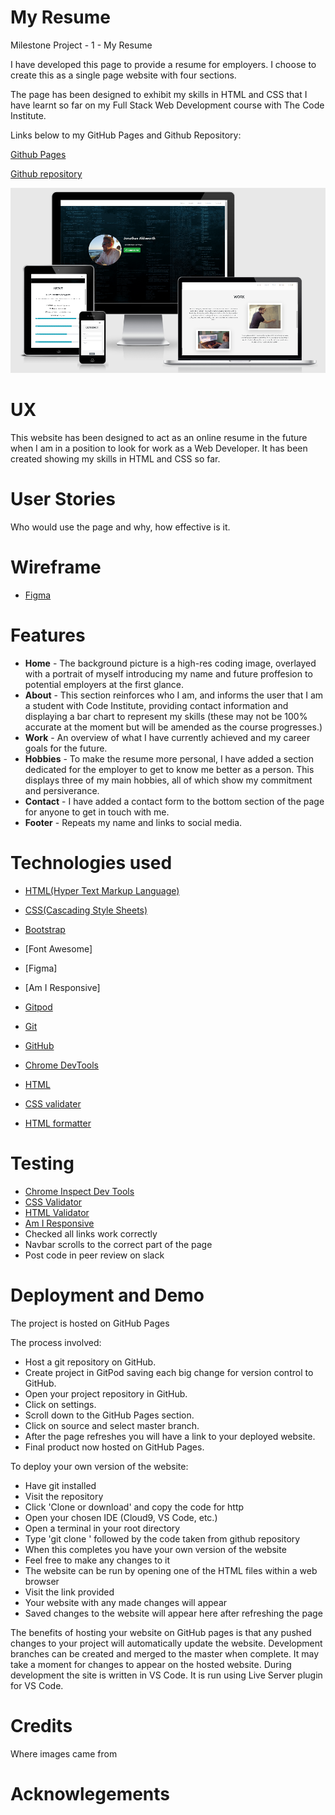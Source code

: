 # My Resume

Milestone Project - 1 - My Resume

I have developed this page to provide a resume for employers. I choose to create this as a single page website with four sections.

The page has been designed to exhibit my skills in HTML and CSS that I have learnt so far on my Full Stack Web Development course with The Code Institute. 

Links below to my GitHub Pages and Github Repository:

[Github Pages](https://jonathanuk84.github.io/Resume/.)

[Github repository](https://github.com/jonathanuk84/Resume)

![AmIResponsive](READMEimages/AmIResponsive.PNG)

# UX
This website has been designed to act as an online resume in the future when I am in a position to look for work as a Web Developer. It has been created showing my skills 
in HTML and CSS so far.

# User Stories
Who would use the page and why, how effective is it. 

# Wireframe
- [Figma](https://www.figma.com/file/MQpvMBvXZ2Xhp8LNNiGMO6/Untitled?node-id=0%3A1)

# Features
- **Home** - The background picture is a high-res coding image, overlayed with a portrait of myself introducing my name and future proffesion to potential employers 
at the first glance. 
- **About** - This section reinforces who I am, and informs the user that I am a student with Code Institute, providing contact information and displaying a bar 
chart to represent my skills (these may not be 100% accurate at the moment but will be amended as the course progresses.)
- **Work** - An overview of what I have currently achieved and my career goals for the future. 
- **Hobbies** - To make the resume more personal, I have added a section dedicated for the employer to get to know me better as a person. This displays three of my
main hobbies, all of which show my commitment and persiverance.
- **Contact** - I have added a contact form to the bottom section of the page for anyone to get in touch with me.
- **Footer** - Repeats my name and links to social media. 

# Technologies used
- [HTML(Hyper Text Markup Language)](https://developer.mozilla.org/en-US/docs/Web/HTML)

- [CSS(Cascading Style Sheets)](https://www.w3.org/Style/CSS/Overview.en.html)

- [Bootstrap](https://getbootstrap.com/)

- [Font Awesome]

- [Figma]

- [Am I Responsive]

- [Gitpod](https://www.gitpod.io/)

- [Git](https://git-scm.com/)

- [GitHub](https://github)

- [Chrome DevTools](https://developers.google.com/web/tools/chrome-devtools)

- [HTML](https://validator.w3.org/) 

- [CSS validater](https://jigsaw.w3.org/css-validator/validator)

- [HTML formatter](https://www.freeformatter.com/html-formatter.html#ad-output)

# Testing 
- [Chrome Inspect Dev Tools](https://www.google.com/chrome/)
- [CSS Validator](https://jigsaw.w3.org/css-validator/)
- [HTML Validator](https://validator.w3.org/)
- [Am I Responsive](http://ami.responsivedesign.is/)
- Checked all links work correctly
- Navbar scrolls to the correct part of the page
- Post code in peer review on slack

# Deployment and Demo 
The project is hosted on GitHub Pages

The process involved:

- Host a git repository on GitHub.
- Create project in GitPod saving each big change for version control to GitHub.
- Open your project repository in GitHub.
- Click on settings.
- Scroll down to the GitHub Pages section.
- Click on source and select master branch.
- After the page refreshes you will have a link to your deployed website.
- Final product now hosted on GitHub Pages.

To deploy your own version of the website:
- Have git installed
- Visit the repository
- Click 'Clone or download' and copy the code for http
- Open your chosen IDE (Cloud9, VS Code, etc.)
- Open a terminal in your root directory
- Type 'git clone ' followed by the code taken from github repository
- When this completes you have your own version of the website
- Feel free to make any changes to it
- The website can be run by opening one of the HTML files within a web browser
- Visit the link provided
- Your website with any made changes will appear
- Saved changes to the website will appear here after refreshing the page

The benefits of hosting your website on GitHub pages is that any pushed changes to your project will automatically update the website. Development branches can be created and merged to the master when complete.
It may take a moment for changes to appear on the hosted website.
During development the site is written in VS Code. It is run using Live Server plugin for VS Code.

# Credits 
Where images came from

# Acknowlegements 
 